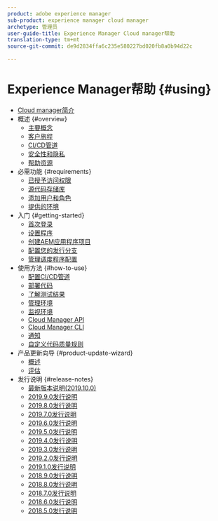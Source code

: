 ```yaml
---
product: adobe experience manager
sub-product: experience manager cloud manager
archetype: 管理员
user-guide-title: Experience Manager Cloud manager帮助
translation-type: tm+mt
source-git-commit: de9d2834ffa6c235e580227bd020fb8a0b94d22c

---
```



# Experience Manager帮助 {#using}

+ [Cloud manager简介](introduction-to-cloud-manager.md)
+ 概述 {#overview}
   + [主要概念](key-concepts.md)
   + [客户旅程](customer-journey.md)
   + [CI/CD管道](ci-cd-pipeline.md)
   + [安全性和隐私](security-and-privacy.md)
   + [帮助资源](help-resources.md)
+ 必需功能 {#requirements}
   + [已授予访问权限](access-rights-granted.md)
   + [源代码存储库](source-code-repository.md)
   + [添加用户和角色](setting-up-users-and-roles.md)
   + [提供的环境](environments-provisioned.md)
+ 入门 {#getting-started}
   + [首次登录](first-time-login.md)
   + [设置程序](setting-up-program.md)
   + [创建AEM应用程序项目](create-an-application-project.md)
   + [配置您的发行分支](configure-your-release-branches.md)
   + [管理调度程序配置](dispatcher-configurations.md)
+ 使用方法 {#how-to-use}
   + [配置CI/CD管道](configuring-pipeline.md)
   + [部署代码](deploying-code.md)
   + [了解测试结果](understand-your-test-results.md)
   + [管理环境](manage-your-environment.md)
   + [监视环境](monitor-your-environments.md)
   + [Cloud Manager API](https://www.adobe.io/apis/experiencecloud/cloud-manager/docs.html)
   + [Cloud Manager CLI](https://github.com/adobe/aio-cli-plugin-cloudmanager/blob/master/README.md)
   + [通知](notifications.md)
   + [自定义代码质量规则](custom-code-quality-rules.md)
+ 产品更新向导 {#product-update-wizard}
   + [概述](overview-productupdate-wizard.md)
   + [评估](evaluation.md)
+ 发行说明 {#release-notes}
   + [最新版本说明(2019.10.0)](release-notes-current.md)
   + [2019.9.0发行说明](release-notes-2019-9-0.md)
   + [2019.8.0发行说明](release-notes-2019-8-0.md)
   + [2019.7.0发行说明](release-notes-2019-7-0.md)
   + [2019.6.0发行说明](release-notes-2019-6-0.md)
   + [2019.5.0发行说明](release-notes-2019-5-0.md)
   + [2019.4.0发行说明](release-notes-2019-4-0.md)
   + [2019.3.0发行说明](release-notes-2019-3-0.md)
   + [2019.2.0发行说明](release-notes-2019-2-0.md)
   + [2019.1.0发行说明](release-notes-2019-1-0.md)
   + [2018.9.0发行说明](release-notes-2018-9-0.md)
   + [2018.8.0发行说明](release-notes-2018-8-0.md)
   + [2018.7.0发行说明](release-notes-2018-7-0.md)
   + [2018.6.0发行说明](release-notes-2018-6-0.md)
   + [2018.5.0发行说明](release-notes-2018-5-0.md)

